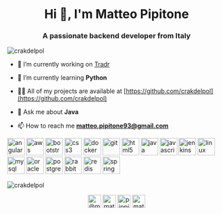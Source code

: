 <h1 align="center">Hi 👋, I'm Matteo Pipitone</h1>
<h3 align="center">A passionate backend developer from Italy</h3>

<p align="left"> <img src="https://komarev.com/ghpvc/?username=crakdelpol" alt="crakdelpol" /> </p>

- 🔭 I’m currently working on [Tradr](https://trader.mercurius.io)

- 🌱 I’m currently learning **Python**

- 👨‍💻 All of my projects are available at [https://github.com/crakdelpol](https://github.com/crakdelpol)

- 💬 Ask me about **Java**

- 📫 How to reach me **matteo.pipitone93@gmail.com**

<p align="left"><img src="https://devicons.github.io/devicon/devicon.git/icons/angularjs/angularjs-original.svg" alt="angularjs" width="40" height="40"/> <img src="https://devicons.github.io/devicon/devicon.git/icons/amazonwebservices/amazonwebservices-original-wordmark.svg" alt="aws" width="40" height="40"/> <img src="https://devicons.github.io/devicon/devicon.git/icons/bootstrap/bootstrap-plain.svg" alt="bootstrap" width="40" height="40"/> <img src="https://devicons.github.io/devicon/devicon.git/icons/css3/css3-original-wordmark.svg" alt="css3" width="40" height="40"/> <img src="https://devicons.github.io/devicon/devicon.git/icons/docker/docker-original-wordmark.svg" alt="docker" width="40" height="40"/> <img src="https://www.vectorlogo.zone/logos/git-scm/git-scm-icon.svg" alt="git" width="40" height="40"/> <img src="https://devicons.github.io/devicon/devicon.git/icons/html5/html5-original-wordmark.svg" alt="html5" width="40" height="40"/> <img src="https://devicons.github.io/devicon/devicon.git/icons/java/java-original-wordmark.svg" alt="java" width="40" height="40"/> <img src="https://devicons.github.io/devicon/devicon.git/icons/javascript/javascript-original.svg" alt="javascript" width="40" height="40"/> <img src="https://www.vectorlogo.zone/logos/jenkins/jenkins-icon.svg" alt="jenkins" width="40" height="40"/> <img src="https://devicons.github.io/devicon/devicon.git/icons/linux/linux-original.svg" alt="linux" width="40" height="40"/> <img src="https://devicons.github.io/devicon/devicon.git/icons/mysql/mysql-original-wordmark.svg" alt="mysql" width="40" height="40"/> <img src="https://devicons.github.io/devicon/devicon.git/icons/oracle/oracle-original.svg" alt="oracle" width="40" height="40"/> <img src="https://devicons.github.io/devicon/devicon.git/icons/postgresql/postgresql-original-wordmark.svg" alt="postgresql" width="40" height="40"/> <img src="https://www.vectorlogo.zone/logos/rabbitmq/rabbitmq-icon.svg" alt="rabbitMQ" width="40" height="40"/> <img src="https://devicons.github.io/devicon/devicon.git/icons/redis/redis-original-wordmark.svg" alt="redis" width="40" height="40"/> <img src="https://www.vectorlogo.zone/logos/springio/springio-icon.svg" alt="spring" width="40" height="40"/></p><p><img align="center" src="https://github-readme-stats.vercel.app/api/top-langs/?username=crakdelpol&layout=compact&hide=html" alt="crakdelpol" /></p>

<p align="center">
<a href="https://twitter.com/@matteopipitone1" target="blank"><img align="center" src="https://cdn.jsdelivr.net/npm/simple-icons@3.0.1/icons/twitter.svg" alt="@matteopipitone1" height="30" width="30" /></a>
<a href="https://linkedin.com/in/matteo-pipitone" target="blank"><img align="center" src="https://cdn.jsdelivr.net/npm/simple-icons@3.0.1/icons/linkedin.svg" alt="matteo-pipitone" height="30" width="30" /></a>
<a href="https://stackoverflow.com/users/pippi" target="blank"><img align="center" src="https://cdn.jsdelivr.net/npm/simple-icons@3.0.1/icons/stackoverflow.svg" alt="pippi" height="30" width="30" /></a>
<a href="https://instagram.com/matteo.pippi" target="blank"><img align="center" src="https://cdn.jsdelivr.net/npm/simple-icons@3.0.1/icons/instagram.svg" alt="matteo.pippi" height="30" width="30" /></a>
</p>
